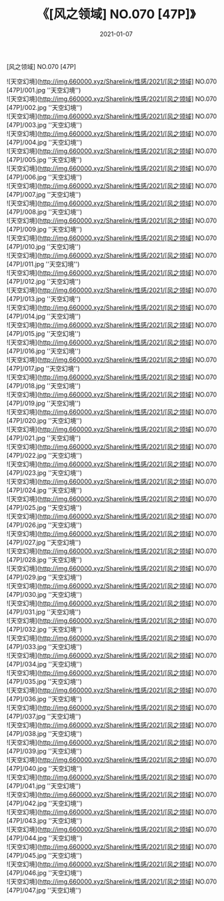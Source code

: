 ﻿---
layout: post
title:  《[风之领域] NO.070 [47P]》
date:   2021-01-07
img: http://img.660000.xyz/Sharelink/性感/2021/[风之领域] NO.070 [47P]/000.jpg
categories: [美女, 性感, 泳衣]
---

[风之领域] NO.070 [47P]



![天空幻境](http://img.660000.xyz/Sharelink/性感/2021/[风之领域] NO.070 [47P]/001.jpg ''天空幻境'') <br>
![天空幻境](http://img.660000.xyz/Sharelink/性感/2021/[风之领域] NO.070 [47P]/002.jpg ''天空幻境'') <br>
![天空幻境](http://img.660000.xyz/Sharelink/性感/2021/[风之领域] NO.070 [47P]/003.jpg ''天空幻境'') <br>
![天空幻境](http://img.660000.xyz/Sharelink/性感/2021/[风之领域] NO.070 [47P]/004.jpg ''天空幻境'') <br>
![天空幻境](http://img.660000.xyz/Sharelink/性感/2021/[风之领域] NO.070 [47P]/005.jpg ''天空幻境'') <br>
![天空幻境](http://img.660000.xyz/Sharelink/性感/2021/[风之领域] NO.070 [47P]/006.jpg ''天空幻境'') <br>
![天空幻境](http://img.660000.xyz/Sharelink/性感/2021/[风之领域] NO.070 [47P]/007.jpg ''天空幻境'') <br>
![天空幻境](http://img.660000.xyz/Sharelink/性感/2021/[风之领域] NO.070 [47P]/008.jpg ''天空幻境'') <br>
![天空幻境](http://img.660000.xyz/Sharelink/性感/2021/[风之领域] NO.070 [47P]/009.jpg ''天空幻境'') <br>
![天空幻境](http://img.660000.xyz/Sharelink/性感/2021/[风之领域] NO.070 [47P]/010.jpg ''天空幻境'') <br>
![天空幻境](http://img.660000.xyz/Sharelink/性感/2021/[风之领域] NO.070 [47P]/011.jpg ''天空幻境'') <br>
![天空幻境](http://img.660000.xyz/Sharelink/性感/2021/[风之领域] NO.070 [47P]/012.jpg ''天空幻境'') <br>
![天空幻境](http://img.660000.xyz/Sharelink/性感/2021/[风之领域] NO.070 [47P]/013.jpg ''天空幻境'') <br>
![天空幻境](http://img.660000.xyz/Sharelink/性感/2021/[风之领域] NO.070 [47P]/014.jpg ''天空幻境'') <br>
![天空幻境](http://img.660000.xyz/Sharelink/性感/2021/[风之领域] NO.070 [47P]/015.jpg ''天空幻境'') <br>
![天空幻境](http://img.660000.xyz/Sharelink/性感/2021/[风之领域] NO.070 [47P]/016.jpg ''天空幻境'') <br>
![天空幻境](http://img.660000.xyz/Sharelink/性感/2021/[风之领域] NO.070 [47P]/017.jpg ''天空幻境'') <br>
![天空幻境](http://img.660000.xyz/Sharelink/性感/2021/[风之领域] NO.070 [47P]/018.jpg ''天空幻境'') <br>
![天空幻境](http://img.660000.xyz/Sharelink/性感/2021/[风之领域] NO.070 [47P]/019.jpg ''天空幻境'') <br>
![天空幻境](http://img.660000.xyz/Sharelink/性感/2021/[风之领域] NO.070 [47P]/020.jpg ''天空幻境'') <br>
![天空幻境](http://img.660000.xyz/Sharelink/性感/2021/[风之领域] NO.070 [47P]/021.jpg ''天空幻境'') <br>
![天空幻境](http://img.660000.xyz/Sharelink/性感/2021/[风之领域] NO.070 [47P]/022.jpg ''天空幻境'') <br>
![天空幻境](http://img.660000.xyz/Sharelink/性感/2021/[风之领域] NO.070 [47P]/023.jpg ''天空幻境'') <br>
![天空幻境](http://img.660000.xyz/Sharelink/性感/2021/[风之领域] NO.070 [47P]/024.jpg ''天空幻境'') <br>
![天空幻境](http://img.660000.xyz/Sharelink/性感/2021/[风之领域] NO.070 [47P]/025.jpg ''天空幻境'') <br>
![天空幻境](http://img.660000.xyz/Sharelink/性感/2021/[风之领域] NO.070 [47P]/026.jpg ''天空幻境'') <br>
![天空幻境](http://img.660000.xyz/Sharelink/性感/2021/[风之领域] NO.070 [47P]/027.jpg ''天空幻境'') <br>
![天空幻境](http://img.660000.xyz/Sharelink/性感/2021/[风之领域] NO.070 [47P]/028.jpg ''天空幻境'') <br>
![天空幻境](http://img.660000.xyz/Sharelink/性感/2021/[风之领域] NO.070 [47P]/029.jpg ''天空幻境'') <br>
![天空幻境](http://img.660000.xyz/Sharelink/性感/2021/[风之领域] NO.070 [47P]/030.jpg ''天空幻境'') <br>
![天空幻境](http://img.660000.xyz/Sharelink/性感/2021/[风之领域] NO.070 [47P]/031.jpg ''天空幻境'') <br>
![天空幻境](http://img.660000.xyz/Sharelink/性感/2021/[风之领域] NO.070 [47P]/032.jpg ''天空幻境'') <br>
![天空幻境](http://img.660000.xyz/Sharelink/性感/2021/[风之领域] NO.070 [47P]/033.jpg ''天空幻境'') <br>
![天空幻境](http://img.660000.xyz/Sharelink/性感/2021/[风之领域] NO.070 [47P]/034.jpg ''天空幻境'') <br>
![天空幻境](http://img.660000.xyz/Sharelink/性感/2021/[风之领域] NO.070 [47P]/035.jpg ''天空幻境'') <br>
![天空幻境](http://img.660000.xyz/Sharelink/性感/2021/[风之领域] NO.070 [47P]/036.jpg ''天空幻境'') <br>
![天空幻境](http://img.660000.xyz/Sharelink/性感/2021/[风之领域] NO.070 [47P]/037.jpg ''天空幻境'') <br>
![天空幻境](http://img.660000.xyz/Sharelink/性感/2021/[风之领域] NO.070 [47P]/038.jpg ''天空幻境'') <br>
![天空幻境](http://img.660000.xyz/Sharelink/性感/2021/[风之领域] NO.070 [47P]/039.jpg ''天空幻境'') <br>
![天空幻境](http://img.660000.xyz/Sharelink/性感/2021/[风之领域] NO.070 [47P]/040.jpg ''天空幻境'') <br>
![天空幻境](http://img.660000.xyz/Sharelink/性感/2021/[风之领域] NO.070 [47P]/041.jpg ''天空幻境'') <br>
![天空幻境](http://img.660000.xyz/Sharelink/性感/2021/[风之领域] NO.070 [47P]/042.jpg ''天空幻境'') <br>
![天空幻境](http://img.660000.xyz/Sharelink/性感/2021/[风之领域] NO.070 [47P]/043.jpg ''天空幻境'') <br>
![天空幻境](http://img.660000.xyz/Sharelink/性感/2021/[风之领域] NO.070 [47P]/044.jpg ''天空幻境'') <br>
![天空幻境](http://img.660000.xyz/Sharelink/性感/2021/[风之领域] NO.070 [47P]/045.jpg ''天空幻境'') <br>
![天空幻境](http://img.660000.xyz/Sharelink/性感/2021/[风之领域] NO.070 [47P]/046.jpg ''天空幻境'') <br>
![天空幻境](http://img.660000.xyz/Sharelink/性感/2021/[风之领域] NO.070 [47P]/047.jpg ''天空幻境'') <br>